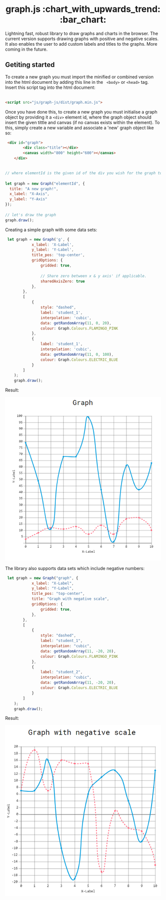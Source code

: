 <h1 align='center'>graph.js :chart_with_upwards_trend: :bar_chart: </h1>
Lightning fast, robust library to draw graphs and charts in the browser. The current version supports drawing graphs with positive and negative scales. It also enables the user to add custom labels and titles to the graphs. More coming in the future.

## Getiting started 

To create a new graph you must import the minified or combined version into the html document by adding this line in the `` <body>`` or ``<head>`` tag. Insert this script tag into the html document:
``` html

<script src="js/graph-js/dist/graph.min.js">
```
Once you have done this, to create a new graph you must initialise a graph object by providing it a ``<div>`` element id, where the graph object should insert the given tittle and canvas (if no canvas exists within the element). To this, simply create a new variable and associate a 'new' graph object like so:
```html
 <div id="graph">
        <div class="title"></div>
        <canvas width="800" height="600"></canvas>
    </div>
```

```javascript

// where elementId is the given id of the div you wish for the graph to use

let graph = new Graph("elementId", {
  title: "A new graph!",
  x_label: "X-Axis",
  y_label: "Y-Axis"
});

// let's draw the graph
graph.draw();
```

Creating a simple graph with some data sets:

```javascript
 let graph = new Graph('g', {
            x_label: 'X-Label',
            y_label: 'Y-Label',
            title_pos: 'top-center',
            gridOptions: {
                gridded: true,

                // Share zero between x & y axis' if applicable.
                sharedAxisZero: true
            },   
        },
        [
            {
                style: "dashed",
                label: 'student_1',
                interpolation: 'cubic',
                data: getRandomArray(11, 0, 20),
                colour: Graph.Colours.FLAMINGO_PINK
            },
            {
                label: 'student_1',
                interpolation: 'cubic',
                data: getRandomArray(11, 0, 100),
                colour: Graph.Colours.ELECTRIC_BLUE
            }
        ]
    );
    graph.draw();
```

Result:

![simple_graph](docs/simple_graph.PNG)


The library also supports data sets which include negative numbers:

```javascript
 let graph = new Graph("graph", {
            x_label: "X-Label",
            y_label: "Y-Label",
            title_pos: "top-center",
            title: "Graph with negative scale",
            gridOptions: {
                gridded: true,
            },
        },
        [
            {
                style: "dashed",
                label: "student_1",
                interpolation: "cubic",
                data: getRandomArray(11, -20, 20),
                colour: Graph.Colours.FLAMINGO_PINK
            },
            {
                label: "student_2",
                interpolation: "cubic",
                data: getRandomArray(11, -20, 20),
                colour: Graph.Colours.ELECTRIC_BLUE
            }
        ]
    );
    graph.draw();
```

Result:

![negative_scale_graph](docs/negative_scale_graph.PNG)
